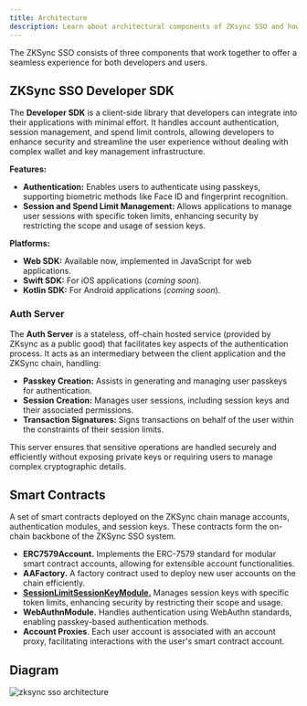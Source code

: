 ```yaml
---
title: Architecture
description: Learn about architectural components of ZKsync SSO and how they work together.
---
```


The ZKSync SSO consists of three components that work together to offer a seamless experience for both developers and users.


## ZKSync SSO Developer SDK

The **Developer SDK** is a client-side library that developers can integrate into their applications with minimal effort. It handles account authentication, session management, and spend limit controls, allowing developers to enhance security and streamline the user experience without dealing with complex wallet and key management infrastructure.

**Features:**

- **Authentication:** Enables users to authenticate using passkeys, supporting biometric methods like Face ID and fingerprint recognition.
- **Session and Spend Limit Management:** Allows applications to manage user sessions with specific token limits, enhancing security by restricting the scope and usage of session keys.

**Platforms:**

- **Web SDK:** Available now, implemented in JavaScript for web applications.
- **Swift SDK:** For iOS applications (*coming soon*).
- **Kotlin SDK:** For Android applications (*coming soon*).

### Auth Server

The **Auth Server** is a stateless, off-chain hosted service (provided by ZKsync as a public good) that facilitates key aspects of the authentication process. It acts as an intermediary between the client application and the ZKSync chain, handling:

- **Passkey Creation:** Assists in generating and managing user passkeys for authentication.
- **Session Creation:** Manages user sessions, including session keys and their associated permissions.
- **Transaction Signatures:** Signs transactions on behalf of the user within the constraints of their session limits.

This server ensures that sensitive operations are handled securely and efficiently without exposing private keys or requiring users to manage complex cryptographic details.

## Smart Contracts
A set of smart contracts deployed on the ZKSync chain manage accounts, authentication modules, and session keys. These contracts form the on-chain backbone of the ZKSync SSO system.

- **ERC7579Account.** Implements the ERC-7579 standard for modular smart contract accounts, allowing for extensible account functionalities.
- **AAFactory.** A factory contract used to deploy new user accounts on the chain efficiently.
- **[SessionLimitSessionKeyModule.](/build/zksync-cli/reference)** Manages session keys with specific token limits, enhancing security by restricting their scope and usage.
- **WebAuthnModule.** Handles authentication using WebAuthn standards, enabling passkey-based authentication methods.
- **Account Proxies**. Each user account is associated with an account proxy, facilitating interactions with the user's smart contract account.

## Diagram

![zksync sso architecture](/images/zksync-sso/zksync-sso-architecture.png)

